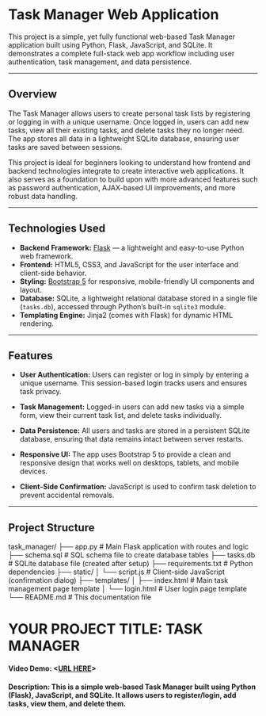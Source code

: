 # Task Manager Web Application

This project is a simple, yet fully functional web-based Task Manager application built using Python, Flask, JavaScript, and SQLite. It demonstrates a complete full-stack web app workflow including user authentication, task management, and data persistence.

---

## Overview

The Task Manager allows users to create personal task lists by registering or logging in with a unique username. Once logged in, users can add new tasks, view all their existing tasks, and delete tasks they no longer need. The app stores all data in a lightweight SQLite database, ensuring user tasks are saved between sessions.

This project is ideal for beginners looking to understand how frontend and backend technologies integrate to create interactive web applications. It also serves as a foundation to build upon with more advanced features such as password authentication, AJAX-based UI improvements, and more robust data handling.

---

## Technologies Used

- **Backend Framework:** [Flask](https://flask.palletsprojects.com/) — a lightweight and easy-to-use Python web framework.
- **Frontend:** HTML5, CSS3, and JavaScript for the user interface and client-side behavior.
- **Styling:** [Bootstrap 5](https://getbootstrap.com/) for responsive, mobile-friendly UI components and layout.
- **Database:** SQLite, a lightweight relational database stored in a single file (`tasks.db`), accessed through Python’s built-in `sqlite3` module.
- **Templating Engine:** Jinja2 (comes with Flask) for dynamic HTML rendering.

---

## Features

- **User Authentication:**
  Users can register or log in simply by entering a unique username. This session-based login tracks users and ensures task privacy.

- **Task Management:**
  Logged-in users can add new tasks via a simple form, view their current task list, and delete tasks individually.

- **Data Persistence:**
  All users and tasks are stored in a persistent SQLite database, ensuring that data remains intact between server restarts.

- **Responsive UI:**
  The app uses Bootstrap 5 to provide a clean and responsive design that works well on desktops, tablets, and mobile devices.

- **Client-Side Confirmation:**
  JavaScript is used to confirm task deletion to prevent accidental removals.

---

## Project Structure

task_manager/
├── app.py # Main Flask application with routes and logic
├── schema.sql # SQL schema file to create database tables
├── tasks.db # SQLite database file (created after setup)
├── requirements.txt # Python dependencies
├── static/
│ └── script.js # Client-side JavaScript (confirmation dialog)
├── templates/
│ ├── index.html # Main task management page template
│ └── login.html # User login page template
└── README.md # This documentation file

# YOUR PROJECT TITLE: TASK MANAGER
#### Video Demo:  <[URL HERE](https://youtu.be/dhfSNpXcEIA)>
#### Description:    This is a simple web-based Task Manager built using **Python (Flask)**, **JavaScript**, and **SQLite**. It allows users to register/login, add tasks, view them, and delete them.



